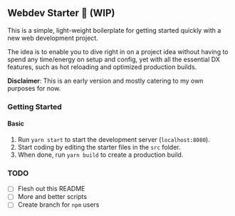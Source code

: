 ## Webdev Starter 🚀 (WIP)

This is a simple, light-weight boilerplate for getting started quickly with a new web development project.

The idea is to enable you to dive right in on a project idea without having to spend any time/energy on setup and config, yet with all the essential
DX features, such as hot reloading and optimized production builds.

**Disclaimer**: This is an early version and mostly catering to my own purposes for now.

### Getting Started

#### Basic

1. Run `yarn start` to start the development server (`localhost:8080`).
2. Start coding by editing the starter files in the `src` folder.
3. When done, run `yarn build` to create a production build.

### TODO

- [ ] Flesh out this README
- [ ] More and better scripts
- [ ] Create branch for `npm` users
